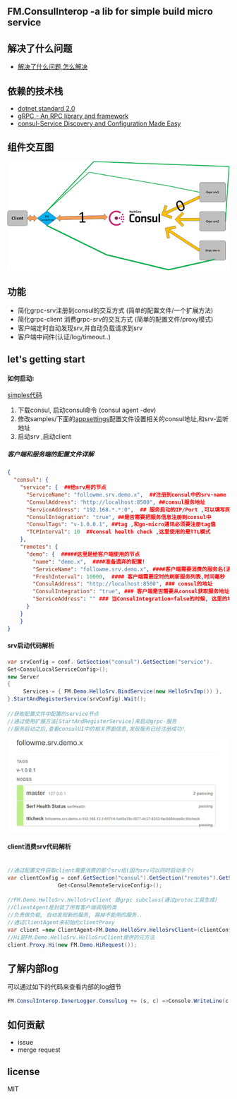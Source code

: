 ##  FM.ConsulInterop -a lib for simple build micro service 

## 解决了什么问题
- [解决了什么问题,怎么解决](./docs/intro.md)

## 依赖的技术栈
-  [dotnet standard 2.0]()
-  [gRPC - An RPC library and framework](https://github.com/grpc/grpc)
-  [consul-Service Discovery and Configuration Made Easy](https://consul.io)

## 组件交互图

![](./docs/art.png)


## 功能
-  简化grpc-srv注册到consul的交互方式 (简单的配置文件/一个扩展方法)
-  简化grpc-client 消费grpc-srv的交互方式 (简单的配置文件/proxy模式)
-  客户端定时自动发现srv,并自动负载请求到srv 
-  客户端中间件(认证/log/timeout..)

## let's getting start

#### 如何启动:

[simples代码](./samples/)

1. 下载consul, 启动consul命令 (consul agent -dev)
2. 修改samples/下面的[appsettings](./samples/SharedProject/appsetting.json)配置文件设置相关的consul地址,和srv-监听地址
3. 启动srv ,启动client

#####  客户端和服务端的配置文件详解



```json
{
  "consul": {
    "service": {  ##给srv用的节点
      "ServiceName": "followme.srv.demo.x",  ##注册到consul中的srv-name
      "ConsulAddress": "http://localhost:8500", ##consul服务地址
      "ServiceAddress": "192.168.*.*:0",  ## 服务启动的IP/Port ,可以填写网段信息,端口为0表示auto-choose
      "ConsulIntegration": "true", ##是否需要把服务信息注册到consul中
      "ConsulTags": "v-1.0.0.1", ##tag ,和go-micro通讯必须要注册tag值
      "TCPInterval": 10  ##consul health check ,这里使用的是TTL模式
    },
    "remotes": {
      "demo": {  #####这里是给客户端使用的节点
        "name": "demo.x",  ####准备遗弃的配置!
        "ServiceName": "followme.srv.demo.x", ####客户端需要消费的服务名(通过这个名字来找到相应的服务提供的地址)
        "FreshInterval": 10000,  #### 客户端需要定时的刷新服务列表,时间毫秒
        "ConsulAddress": "http://localhost:8500", ### consul的地址
        "ConsulIntegration": "true", ### 客户端是否需要从consul获取服务地址
        "ServiceAddress": "" ### 当ConsulIntegration=false的时候, 这里的地址可以配置服务的具体ip:port方式
      }
    }
	}
}
```
#### srv启动代码解析

```c#
var srvConfig = conf. GetSection("consul").GetSection("service").
Get<ConsulLocalServiceConfig>();
new Server
{
     Services = { FM.Demo.HelloSrv.BindService(new HelloSrvImp()) },
}.StartAndRegisterService(srvConfig).Wait();

//获取配置文件中配置的service节点
//通过使用扩展方法[StartAndRegisterService]来启动grpc-服务
//服务启动之后,查看consulUI中的相关界面信息,发现服务已经注册成功!
```
![](./docs/srv-consul.png)



#### client消费srv代码解析
```c#

//通过配置文件获取client需要消费的那个srv组(因为srv可以同时启动多个)
var clientConfig = conf.GetSection("consul").GetSection("remotes").GetSection("demo").
                Get<ConsulRemoteServiceConfig>();

//FM.Demo.HelloSrv.HelloSrvClient 是grpc subclass(通过protoc工具生成)
//ClientAgent是封装了所有客户端调用的类
//负责做负载, 自动发现新的服务, 踢掉不能用的服务..
//通过ClientAgent来初始化clientProxy
var client =new ClientAgent<FM.Demo.HelloSrv.HelloSrvClient>(clientConfig);
//Hi是FM.Demo.HelloSrv.HelloSrvClient提供的元方法
client.Proxy.Hi(new FM.Demo.HiRequest());
```

## 了解内部log

可以通过如下的代码来查看内部的log细节

```c#
FM.ConsulInterop.InnerLogger.ConsulLog += (s, c) =>Console.WriteLine(c.Content);
```

## 如何贡献

- issue
- merge request

## license

 MIT
















